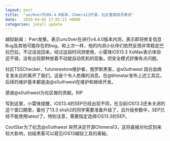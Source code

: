 ```yaml
---
layout: post
title:  "unc0ver内测4.4.0版本，Chmera13开源，社区重磅成员离世"
date:   2020-04-02 17:05:13 +0000
categories: jekyll update
---
```

越狱新闻：
Pwn发推，表示unc0ver在进行v4.4.0版本内测，表示即将修复信息Bug及其他可能存在的bug。和上次一样，他的内测小伙伴们依然反馈非常稳定巴拉巴拉。不过话说回来，经过这段时间测使用，小雷锋iOS13.3 XsMax表示体验还不错，没有出现那种放着不动就自动死机的现象。但安全模式好像有点问题。

社区TSSChecker、futurerestore维护者，俄罗斯黑客，@s0uthwest 因白血病复发永远的离开了我们，这是个令人悲痛的消息。在@tihmstar发布上述工具后，后续的维护基本都是由@s0uthwest在维护和继续开发。

感谢@s0uthwest为社区做的贡献。RIP

写到这里，小雷锋提醒，iOS13.4的SEP已经出现不同，在当前iOS13.3还未关闭的这个窗口期里，备份了13.3 shsh2的同学需要准备升级了，且升级参数中，SEP已经不能使用latest了。特别注意，需要指定选择iOS13.3的SEP。





CoolStar为了纪念@s0uthwest 突然决定开源Chimera13，这将直接对社区到来较大影响，初级黑客可以窥见iOS13越狱工具的奥秘。
